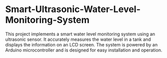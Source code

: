 # Smart-Ultrasonic-Water-Level-Monitoring-System
This project implements a smart water level monitoring system using an ultrasonic sensor. It accurately measures the water level in a tank and displays the information on an LCD screen. The system is powered by an Arduino microcontroller and is designed for easy installation and operation.

